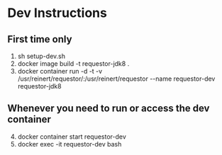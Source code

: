 # Dev Instructions

## First time only

1. sh setup-dev.sh
2. docker image build -t requestor-jdk8 .
3. docker container run -d -t -v /usr/reinert/requestor/:/usr/reinert/requestor --name requestor-dev requestor-jdk8

## Whenever you need to run or access the dev container

4. docker container start requestor-dev
5. docker exec -it requestor-dev bash
